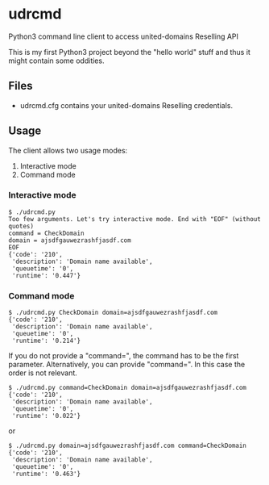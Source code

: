 udrcmd
======

Python3 command line client to access united-domains Reselling API

This is my first Python3 project beyond the "hello world" stuff and thus it might contain some oddities.

## Files

* udrcmd.cfg contains your united-domains Reselling credentials.

## Usage

The client allows two usage modes:

1. Interactive mode
2. Command mode

### Interactive mode

```
$ ./udrcmd.py
Too few arguments. Let's try interactive mode. End with "EOF" (without quotes)
command = CheckDomain
domain = ajsdfgauwezrashfjasdf.com
EOF
{'code': '210',
 'description': 'Domain name available',
 'queuetime': '0',
 'runtime': '0.447'}
```

### Command mode

```
$ ./udrcmd.py CheckDomain domain=ajsdfgauwezrashfjasdf.com
{'code': '210',
 'description': 'Domain name available',
 'queuetime': '0',
 'runtime': '0.214'}
```

If you do not provide a "command=", the command has to be the first parameter.
Alternatively, you can provide "command=". In this case the order is not relevant.

```
$ ./udrcmd.py command=CheckDomain domain=ajsdfgauwezrashfjasdf.com
{'code': '210',
 'description': 'Domain name available',
 'queuetime': '0',
 'runtime': '0.022'}
```

or

```
$ ./udrcmd.py domain=ajsdfgauwezrashfjasdf.com command=CheckDomain
{'code': '210',
 'description': 'Domain name available',
 'queuetime': '0',
 'runtime': '0.463'}
```
